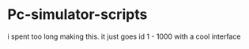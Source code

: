 # Pc-simulator-scripts
i spent too long making this.
it just goes id 1 - 1000 with a cool interface
